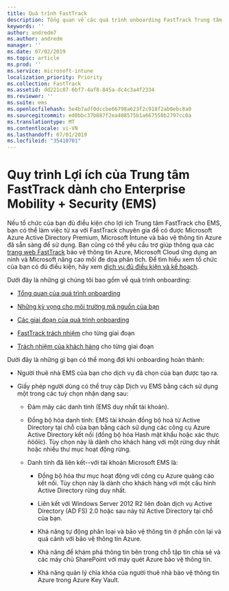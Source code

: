 ```yaml
---
title: Quá trình FastTrack
description: Tổng quan về các quá trình onboarding FastTrack Trung tâm lợi ích
keywords: ''
author: andredm7
ms.author: andredm
manager: ''
ms.date: 07/02/2019
ms.topic: article
ms.prod: ''
ms.service: microsoft-intune
localization_priority: Priority
ms.collection: FastTrack
ms.assetid: dd221c87-6bf7-4af8-845a-dc4c3a4f2334
ms.reviewer: ''
ms.suite: ems
ms.openlocfilehash: 5e4b7adf0dccbe66798a623f2c918f2ab0ebc8a0
ms.sourcegitcommit: ed0bbc37b887f2ea408575b1a667550b2797cc0a
ms.translationtype: MT
ms.contentlocale: vi-VN
ms.lasthandoff: 07/01/2019
ms.locfileid: "35410701"
---
```

# <a name="fasttrack-center-benefit-process-for-enterprise-mobility--security-ems"></a>Quy trình Lợi ích của Trung tâm FastTrack dành cho Enterprise Mobility + Security (EMS)
Nếu tổ chức của bạn đủ điều kiện cho lợi ích Trung tâm FastTrack cho EMS, bạn có thể làm việc từ xa với FastTrack chuyên gia để có được Microsoft Azure Active Directory Premium, Microsoft Intune và bảo vệ thông tin Azure đã sẵn sàng để sử dụng. Bạn cũng có thể yêu cầu trợ giúp thông qua các [trang web FastTrack](https://www.microsoft.com/fasttrack/microsoft-365/ems) bảo vệ thông tin Azure, Microsoft Cloud ứng dụng an ninh và Microsoft nâng cao mối đe dọa phân tích. Để tìm hiểu xem tổ chức của bạn có đủ điều kiện, hãy xem [dịch vụ đủ điều kiện và kế hoạch](M365-eligible-services-and-plans.md).


Dưới đây là những gì chúng tôi bao gồm về quá trình onboarding:

-   [Tổng quan của quá trình onboarding](EMS-fasttrack-benefit-overview.md)

-   [Những kỳ vọng cho môi trường mã nguồn của bạn](EMS-source-environment-expectations.md)

-   [Các giai đoạn của quá trình onboarding](EMS-onboarding-phases.md)

-   [FastTrack trách nhiệm](EMS-fasttrack-responsibilities.md) cho từng giai đoạn

-   [Trách nhiệm của khách hàng](EMS-your-responsibilities.md) cho từng giai đoạn

Dưới đây là những gì bạn có thể mong đợi khi onboarding hoàn thành:

-   Người thuê nhà EMS của bạn cho dịch vụ đã chọn của bạn được tạo ra.

-   Giấy phép người dùng có thể truy cập Dịch vụ EMS bằng cách sử dụng một trong các tuỳ chọn nhận dạng sau:

    -   Đám mây các danh tính (EMS duy nhất tài khoản).

    -   Đồng bộ hóa danh tính: EMS tài khoản đồng bộ hoá từ Active Directory tại chỗ của bạn bằng cách sử dụng các công cụ Azure Active Directory kết nối (đồng bộ hóa Hash mật khẩu hoặc xác thực ñöôïc). Tùy chọn này là dành cho khách hàng với một rừng duy nhất hoặc nhiều thư mục hoạt động rừng.

    -   Danh tính đã liên kết--với tài khoản Microsoft EMS là:

        -   Đồng bộ hóa thư mục hoạt động với công cụ Azure quảng cáo kết nối. Tùy chọn này là dành cho khách hàng với một cấu hình Active Directory rừng duy nhất.

        -   Liên kết với Windows Server 2012 R2 liên đoàn dịch vụ Active Directory (AD FS) 2.0 hoặc sau này từ Active Directory tại chỗ của bạn.

        -   Khả năng tự động phân loại và bảo vệ thông tin ở phần còn lại và quá cảnh với bảo vệ thông tin Azure. 

        -   Khả năng để khám phá thông tin bên trong chỗ tập tin chia sẻ và các máy chủ SharePoint với máy quét Azure bảo vệ thông tin. 

        -   Khả năng quản lý chìa khóa của người thuê nhà bảo vệ thông tin Azure trong Azure Key Vault. 
